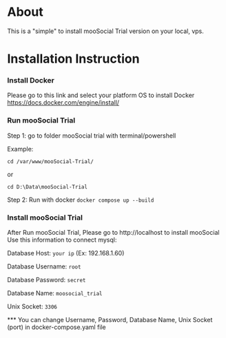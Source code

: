 About
=====
This is a "simple" to install mooSocial Trial version on your local, vps.

Installation Instruction
=====
### Install Docker 
Please go to this link and select your platform OS to install Docker https://docs.docker.com/engine/install/

### Run mooSocial Trial
Step 1: go to folder mooSocial trial with terminal/powershell

Example: 

`cd /var/www/mooSocial-Trial/`

or

`cd D:\Data\mooSocial-Trial`

Step 2: Run with docker
`docker compose up --build`

### Install mooSocial Trial
After Run mooSocial Trial, Please go to http://localhost to install mooSocial
Use this information to connect mysql:

Database Host: `your ip` (Ex: 192.168.1.60)

Database Username: `root`

Database Password: `secret`

Database Name: `moosocial_trial`

Unix Socket: `3306`

*** You can change Username, Password, Database Name, Unix Socket (port) in docker-compose.yaml file
